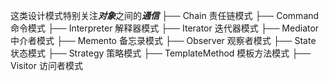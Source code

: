 这类设计模式特别关注***对象***之间的***通信***
├── Chain 责任链模式
├── Command 命令模式
├── Interpreter 解释器模式
├── Iterator 迭代器模式
├── Mediator 中介者模式
├── Memento 备忘录模式
├── Observer 观察者模式
├── State 状态模式
├── Strategy 策略模式
├── TemplateMethod 模板方法模式
├── Visitor 访问者模式
